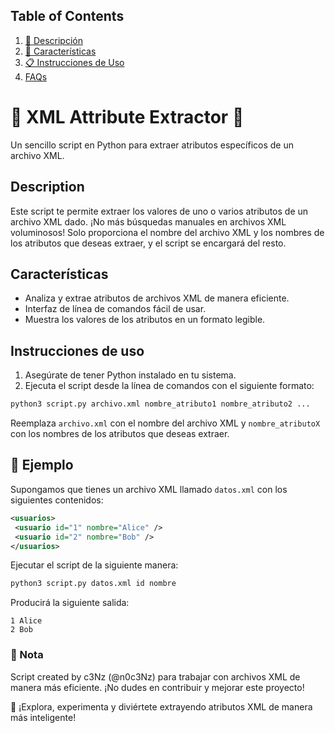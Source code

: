 ## Table of Contents
1. [📝 Descripción](#description)
2. [🚀 Características](#características)
3. [📋 Instrucciones de Uso](#instrucciones-de-uso)
4. [FAQs](#faqs)
# 📄 XML Attribute Extractor 📄
Un sencillo script en Python para extraer atributos específicos de un archivo XML.

## Description
Este script te permite extraer los valores de uno o varios atributos de un archivo XML dado. ¡No más búsquedas manuales en archivos XML voluminosos! Solo proporciona el nombre del archivo XML y los nombres de los atributos que deseas extraer, y el script se encargará del resto.

## Características
- Analiza y extrae atributos de archivos XML de manera eficiente.
- Interfaz de línea de comandos fácil de usar.
- Muestra los valores de los atributos en un formato legible.

## Instrucciones de uso
1. Asegúrate de tener Python instalado en tu sistema.
2. Ejecuta el script desde la línea de comandos con el siguiente formato:


```bash
python3 script.py archivo.xml nombre_atributo1 nombre_atributo2 ...
```

Reemplaza `archivo.xml` con el nombre del archivo XML y `nombre_atributoX` con los nombres de los atributos que deseas extraer.

## 🎨 Ejemplo
Supongamos que tienes un archivo XML llamado `datos.xml` con los siguientes contenidos:
```xml
<usuarios>
 <usuario id="1" nombre="Alice" />
 <usuario id="2" nombre="Bob" />
</usuarios>
```
Ejecutar el script de la siguiente manera:
```bash
python3 script.py datos.xml id nombre
```
Producirá la siguiente salida:
```
1 Alice
2 Bob
```

### 📝 Nota

Script created by c3Nz (@n0c3Nz) para trabajar con archivos XML de manera más eficiente. ¡No dudes en contribuir y mejorar este proyecto!

🔗 ¡Explora, experimenta y diviértete extrayendo atributos XML de manera más inteligente!
